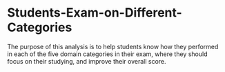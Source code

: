 # Students-Exam-on-Different-Categories


The purpose of this analysis is to help students know how they performed 
in each of the five domain categories in their exam, where they should focus on their studying, 
and improve their overall score.

